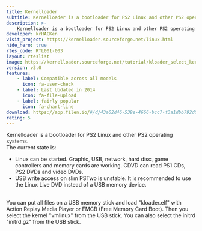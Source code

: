 ```yaml
---
title: Kernelloader
subtitle: Kernelloader is a bootloader for PS2 Linux and other PS2 operating systems
description: >- 
    Kernelloader is a bootloader for PS2 Linux and other PS2 operating systems
developer: krHACKen
visit_project: https://kernelloader.sourceforge.net/linux.html
hide_hero: true
rtes_code: RTL001-003
layout: rteslist
image: https://kernelloader.sourceforge.net/tutorial/kloader_select_kernel_usb.jpgg
version: v3.0
features:
    - label: Compatible across all models
      icon: fa-user-check
    - label: Last Updated in 2014
      icon: fa-file-upload
    - label: fairly popular
      icon: fa-chart-line
download: https://app.filen.io/#/d/43a62d46-539e-4666-bcc7-f3a1dbb792d0#IXf0PKNfdHyprqeTBKo0pNem2CCE6KTP
rating: 5
---
```


Kernelloader is a bootloader for PS2 Linux and other PS2 operating systems.  
The current state is:  
- Linux can be started. Graphic, USB, network, hard disc, game controllers and memory cards are working. CDVD can read PS1 CDs, PS2 DVDs and video DVDs.
- USB write access on slim PSTwo is unstable. It is recommended to use the Linux Live DVD instead of a USB memory device.  
<br>
You can put all files on a USB memory stick and load "kloader.elf" with Action Replay Media Player or FMCB (Free Memory Card Boot).  
Then you select the kernel "vmlinux" from the USB stick.  
You can also select the initrd "initrd.gz" from the USB stick.  
